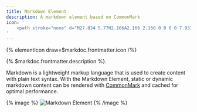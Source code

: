 ```yaml
---
title: Markdown Element
description: A markdown element based on CommonMark
icon: '
    <path stroke="none" d="M27.834 5.77H2.166A2.166 2.166 0 0 0 0 7.931v14.133c0 1.195.97 2.166 2.166 2.166h25.673A2.16 2.16 0 0 0 30 22.069V7.931c0-1.19-.97-2.161-2.166-2.161ZM15.867 19.903h-2.883v-5.625l-2.882 3.605-2.883-3.605v5.625H4.327v-9.806h2.882l2.883 3.605 2.883-3.605h2.883v9.806h.009Zm6.342.145L17.883 15h2.883v-4.903h2.882V15h2.883l-4.322 5.048Z"/>
'
---
```


{% elementIcon draw=$markdoc.frontmatter.icon /%}

{% $markdoc.frontmatter.description %}.

Markdown is a lightweight markup language that is used to create content with plain text syntax. With the Markdown Element, static or dynamic markdown content can be rendered with [CommonMark](https://commonmark.org) and cached for optimal performance.

{% image %}
![Markdown Element](/assets/ytp/elements/markdown-element.webp)
{% /image %}
